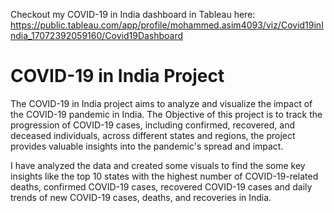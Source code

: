Checkout my COVID-19 in India dashboard in Tableau here: 
https://public.tableau.com/app/profile/mohammed.asim4093/viz/Covid19inIndia_17072392059160/Covid19Dashboard

# COVID-19 in India Project

The COVID-19 in India project aims to analyze and visualize the impact of the COVID-19 pandemic in India. The Objective of this project is to track the progression of COVID-19 cases, including confirmed, recovered, and deceased individuals, across different states and regions, the project provides valuable insights into the pandemic's spread and impact.

I have analyzed the data and created some visuals to find the some key insights like the top 10 states with the highest number of COVID-19-related deaths, confirmed COVID-19 cases, recovered COVID-19 cases and daily trends of new COVID-19 cases, deaths, and recoveries in India.
